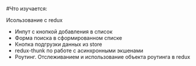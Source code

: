 #Что изучается:

Исользование с redux

 - Инпут с кнопкой добавления в список
 - Форма поиска в сформированном списке
 - Кнопка подгрузки данных из store
 - redux-thunk по работе с асинхронными экшенами
 - Роутинг. Отслеживанием и использование объекта роутинга в redux
